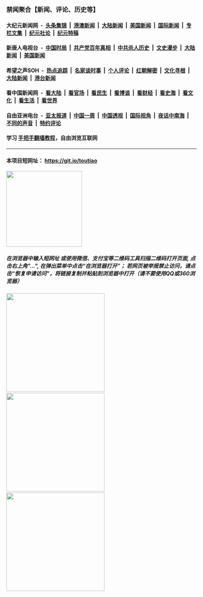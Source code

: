 ### 禁闻聚合【新闻、评论、历史等】

#### 大纪元新闻网 &nbsp;-&nbsp; [头条集锦](indexes/E头条集锦.md?t=02050955) &nbsp;|&nbsp; [港澳新闻](indexes/E港澳新闻.md?t=02050955)  &nbsp;|&nbsp; [大陆新闻](indexes/E大陆新闻.md?t=02050955) &nbsp;|&nbsp; [美国新闻](indexes/E美国新闻.md?t=02050955) &nbsp;|&nbsp; [国际新闻](indexes/E国际新闻.md?t=02050955) &nbsp;|&nbsp; [专栏文集](indexes/E专栏文集.md?t=02050955) &nbsp;|&nbsp; [纪元社论](indexes/E纪元社论.md?t=02050955) &nbsp;|&nbsp; [纪元特稿](indexes/E纪元特稿.md?t=02050955) 

#### 新唐人电视台 &nbsp;-&nbsp; [中国时局](indexes/N中国时局.md?t=02050955) &nbsp;|&nbsp; [共产党百年真相](indexes/N共产党百年真相.md?t=02050955) &nbsp;|&nbsp; [中共杀人历史](indexes/N中共杀人历史.md?t=02050955) &nbsp;|&nbsp; [文史漫步](indexes/N文史漫步.md?t=02050955) &nbsp;|&nbsp; [大陆新闻](indexes/N大陆新闻.md?t=02050955) &nbsp;|&nbsp; [美国新闻](indexes/N美国新闻.md?t=02050955)

#### 希望之声SOH &nbsp;-&nbsp; [热点追踪](indexes/H热点追踪.md?t=02050955) &nbsp;|&nbsp; [名家谈时事](indexes/H名家谈时事.md?t=02050955) &nbsp;|&nbsp; [个人评论](indexes/H个人评论.md?t=02050955)  &nbsp;|&nbsp; [红朝解密](indexes/H红朝解密.md?t=02050955) &nbsp;|&nbsp; [文化寻根](indexes/H文化寻根.md?t=02050955) &nbsp;|&nbsp; [大陆新闻](indexes/H大陆新闻.md?t=02050955) &nbsp;|&nbsp; [港台新闻](indexes/H港台新闻.md?t=02050955)

#### 看中国新闻网 &nbsp;-&nbsp; [看大陆](indexes/S看大陆.md?t=02050955) &nbsp;|&nbsp; [看官场](indexes/S看官场.md?t=02050955) &nbsp;|&nbsp; [看民生](indexes/S看民生.md?t=02050955)  &nbsp;|&nbsp; [看博谈](indexes/S看博谈.md?t=02050955) &nbsp;|&nbsp; [看财经](indexes/S看财经.md?t=02050955) &nbsp;|&nbsp; [看史海](indexes/S看史海.md?t=02050955) &nbsp;|&nbsp; [看文化](indexes/S看文化.md?t=02050955) &nbsp;|&nbsp; [看生活](indexes/S看生活.md?t=02050955) &nbsp;|&nbsp; [看世界](indexes/S看世界.md?t=02050955)

#### 自由亚洲电台 &nbsp;-&nbsp; [亚太报道](indexes/R亚太报道.md?t=02050955) &nbsp;|&nbsp; [中国一周](indexes/R中国一周.md?t=02050955) &nbsp;|&nbsp; [中国透视](indexes/R中国透视.md?t=02050955)  &nbsp;|&nbsp; [国际视角](indexes/R国际视角.md?t=02050955) &nbsp;|&nbsp; [夜话中南海](indexes/R夜话中南海.md?t=02050955) &nbsp;|&nbsp; [不同的声音](indexes/R不同的声音.md?t=02050955) &nbsp;|&nbsp; [特约评论](indexes/R特约评论.md?t=02050955)

#### 学习 [手把手翻墙教程](https://github.com/gfw-breaker/guides/wiki)，自由浏览互联网

----

#### 本项目短网址： https://git.io/toutiao
<img src="https://raw.githubusercontent.com/gfw-breaker/banned-news/master/scripts/img/qr.png" width="200px"/>  

##### 在浏览器中输入短网址 或使用微信、支付宝等二维码工具扫描二维码打开页面, 点击右上角"...", 在弹出菜单中点击“在浏览器打开”； 若网页被举报禁止访问，请点击“恢复申请访问”，将链接复制并粘贴到浏览器中打开（请不要使用QQ或360浏览器）

<img src="https://raw.githubusercontent.com/gfw-breaker/banned-news/master/scripts/img/1.png" width="260px"/> &nbsp; <img src="https://raw.githubusercontent.com/gfw-breaker/banned-news/master/scripts/img/2.png" width="260px"/> &nbsp; <img src="https://raw.githubusercontent.com/gfw-breaker/banned-news/master/scripts/img/3.png" width="260px"/>
